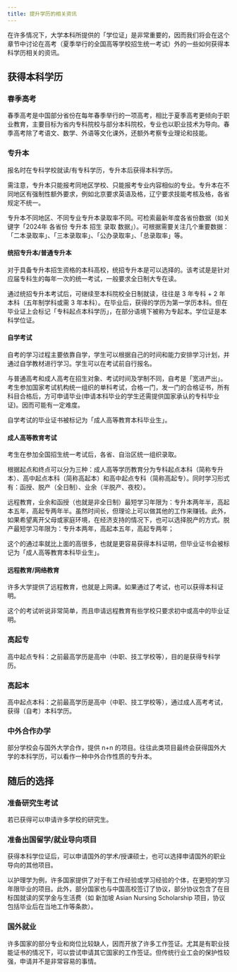```yaml
---
title: 提升学历的相关资讯
---
```


在许多情况下，大学本科所提供的「学位证」是非常重要的，因而我们将会在这个章节中讨论在高考（夏季举行的全国高等学校招生统一考试）外的一些如何获得本科学历相关的资讯。

## 获得本科学历

### 春季高考

春季高考是中国部分省份在每年春季举行的一项高考，相比于夏季高考更倾向于职业教育，主要目标为省内专科院校与部分本科院校，专业也以职业技术为导向。春季高考除了考语文、数学、外语等文化课外，还额外考察专业理论和技能。

### 专升本

报名时在专科学校就读/有专科学历，专升本后获得本科学历。

需注意，专升本只能报考同地区学校、只能报考专业内容相似的专业。专升本在不同地区有强制性额外要求，例如北京要求英语及格，辽宁要求技能考核及格，各省规定不统一。

专升本不同地区、不同专业专升本录取率不同。可检索最新年度各省份数据（如关键字「2024年 各省份 专升本 招生 录取 数据」）。可根据需要关注几个重要数据：「二本录取率」、「三本录取率」、「公办录取率」、「总录取率」等。

#### 统招专升本/普通专升本

对于具备专升本招生资格的本科高校，统招专升本是可以选择的。该考试是是针对应届专科生的每年一次的统一考试，一般要求全日制大专在读。

通过统招专升本考试后，可继续至本科院校全日制就读，往往是 3 年专科 + 2 年本科（五年制学科或需 3 年本科）。在毕业后，获得的学历为第一学历本科。但在毕业证上会标记「专科起点本科学历」，在部分语境下被称为专起本。学位证是本科学位证。

#### 自学考试

自考的学习过程主要依靠自学，学生可以根据自己的时间和能力安排学习计划，并通过自学教材进行学习。学生可以在考试前自行报名。

与普通高考和成人高考在招生对象、考试时间及学制不同，自考是「宽进严出」。考生参加国家考试机构统一组织的单科考试，合格一门，发一门的合格证书，所有科目合格后，方可申请毕业(申请本科毕业的学生还需提供国家承认的专科毕业证)。因而可能有一定难度。

自学考试的毕业证书被标记为「成人高等教育本科毕业生」。

#### 成人高等教育考试

考生在参加全国招生统一考试后，各省、自治区统一组织录取。

根据起点和终点可以分为三种：成人高等学历教育分为专科起点本科（简称专升本）、高中起点本科（简称高起本）和高中起点专科（简称高起专）。同时学习形式有：函授、脱产（全日制）、业余（半脱产、夜校）。

远程教育，业余和函授（也就是非全日制）最短学习年限为：专升本两年半，高起本五年，高起专两年半。虽然时间长，但理论上可以做其他的工作来赚钱。此外，如果希望离开父母或家庭环境，在经济支持的情况下，也可以选择脱产的方式。脱产最短学习年限为：专升本两年，高起本五年，高起专两年；

这个的通过率就比上面的高很多，也就是更容易获得本科证明，但毕业证书会被标记为「成人高等教育本科毕业生」。

#### 远程教育/网络教育

许多大学提供了远程教育，也就是上网课。如果通过了考试，也可以获得本科证明。

这个的考试听说非常简单，而且申请远程教育有些学校只要求初中或高中的毕业证明。

### 高起专

高中起点专科：之前最高学历是高中（中职、技工学校等），目的是获得专科学历。

### 高起本

高中起点本科：之前最高学历是高中（中职、技工学校等），通过成人高考考试，获得（自考）本科学历。

### 中外合作办学

部分学校会与国外大学合作，提供 n+n 的项目。往往此类项目最终会获得国外大学的本科学历，可以看作一种中外合作性质的专升本。

## 随后的选择

### 准备研究生考试

若已获得可以申请许多学校的研究生。

### 准备出国留学/就业导向项目

获得本科学位证后，可以申请国外的学术/授课硕士，也可以选择申请国外的职业导向的其他项目。

以护理学为例，许多国家提供了对于有工作经验或学习经验的个体，在更短的学习年限毕业的项目。此外，部分国家也与中国高校签订了协议，部分协议包含了在目标国就读的奖学金与生活费（如 新加坡 Asian Nursing Scholarship 项目，协议包括毕业后在当地工作等条款）。

### 国外就业

许多国家的部分专业和岗位比较缺人，因而开放了许多工作签证。尤其是有职业技能证书的情况下，可以尝试申请其它国家的工作签证。但传统行业工会的保护性较强，申请并不是非常容易的事情。
